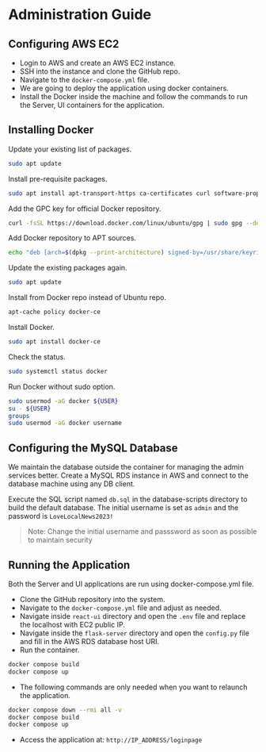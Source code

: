 # Administration Guide

## Configuring AWS EC2
-	Login to AWS and create an AWS EC2 instance.
-	SSH into the instance and clone the GitHub repo.
-	Navigate to the `docker-compose.yml` file.
-	We are going to deploy the application using docker containers.
-	Install the Docker inside the machine and follow the commands to run the Server, UI containers for the application.

## Installing Docker
Update your existing list of packages.
```sh
sudo apt update
```

Install pre-requisite packages.
```sh
sudo apt install apt-transport-https ca-certificates curl software-properties-common
```

Add the GPC key for official Docker repository.
```sh
curl -fsSL https://download.docker.com/linux/ubuntu/gpg | sudo gpg --dearmor -o /usr/share/keyrings/docker-archive-keyring.gpg
```

Add Docker repository to APT sources.
```sh 
echo "deb [arch=$(dpkg --print-architecture) signed-by=/usr/share/keyrings/docker-archive-keyring.gpg] https://download.docker.com/linux/ubuntu $(lsb_release -cs) stable" | sudo tee /etc/apt/sources.list.d/docker.list > /dev/null
```

Update the existing packages again.
```sh
sudo apt update
```

Install from Docker repo instead of Ubuntu repo.
```sh
apt-cache policy docker-ce
```

Install Docker.
```sh
sudo apt install docker-ce
```

Check the status.
```sh
sudo systemctl status docker
```

Run Docker without sudo option.
```sh
sudo usermod -aG docker ${USER}
su - ${USER}
groups
sudo usermod -aG docker username
```

## Configuring the MySQL Database
We maintain the database outside the container for managing the admin services better. Create a MySQL RDS instance in AWS and connect to the database machine using any DB client. 

Execute the SQL script named `db.sql` in the database-scripts directory to build the default database. 
The initial username is set as `admin` and the password is `LoveLocalNews2023!`

> Note: Change the initial username and passsword as soon as possible to maintain security

## Running the Application
Both the Server and UI applications are run using docker-compose.yml file.
- Clone the GitHub repository into the system.
- Navigate to the `docker-compose.yml` file and adjust as needed.
- Navigate inside `react-ui` directory and open the `.env` file and replace the localhost with EC2 public IP.
- Navigate inside the `flask-server` directory and open the `config.py` file and fill in the AWS RDS database host URI.
- Run the container.
```sh
docker compose build
docker compose up
```
- The following commands are only needed when you want to relaunch the application.
```sh
docker compose down --rmi all -v
docker compose build
docker compose up
```
- Access the application at: `http://IP_ADDRESS/loginpage`
